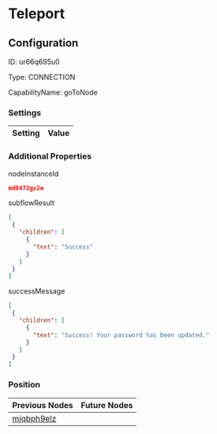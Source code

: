 # Teleport
## Configuration
ID:  ur66q695u0

Type: CONNECTION 

CapabilityName: goToNode

### Settings
| Setting | Value  |
| :------------------------ | ---------------------------------------- |
 




### Additional Properties
nodeInstanceId
 ```json 
md8472gv2e
```


subflowResult
 ```json 
[
  {
    "children": [
      {
        "text": "Success"
      }
    ]
  }
]
```


successMessage
 ```json 
[
  {
    "children": [
      {
        "text": "Success! Your password has been updated."
      }
    ]
  }
]
```




### Position
| Previous Nodes | Future Nodes |
| :------------- | ------------ |
| [mjqbph9elz](./mjqbph9elz.md) |  |